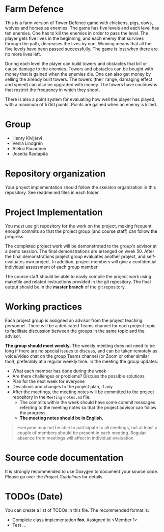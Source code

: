 # Farm Defence

This is a farm version of Tower Defence game with chickens, pigs, cows, wolves and horses as enemies. The game has five levels and each
level has ten enemies. One has to kill the enemies in order to pass the level. The player gets five lives in the beginning, and each 
enemy that survives through the path, decreases the lives by one. Winning means that all the five levels have been passed 
successfully. The game is lost when there are no more lives left.

During each level the player can build towers and obstacles that kill or cause damage to the enemies. Towers and obstacles can be 
bought with money that is gained when the enemies die. One can also get money by selling the already built towers. The towers (their 
range, damaging effect and speed) can also be upgraded with money. The towers have cooldowns that restrict the frequency in which they 
shoot.

There is also a point system for evaluating how well the player has played, with a maximum of 5750 points. Points are gained when an 
enemy is killed. 



# Group
- Henry Kivijärvi
- Venla Lindgrén
- Aleksi Paunonen
- Josetta Rautapää

# Repository organization
Your project implementation should follow the skelaton organization in this repository.
See readme.md files in each folder.

# Project Implementation 
You must use git repository for the work on the project, making frequent enough commits so 
that the project group (and course staff) can follow the progress.

The completed project work will be demonstrated to the group's advisor at a demo session. 
The final demonstrations are arranged on week 50. After the final demonstrations project group 
evaluates another project, and self-evaluates own project. In addition, project members will 
give a confidential individual assessment of each group member

The course staff should be able to easily compile the project work using makefile and related 
instructions provided in the git repository. The final output should be in the **master branch** of the git repository.

# Working practices
Each project group is assigned an advisor from the project teaching personnel. 
There will be a dedicated Teams channel for each project topic to facilitate discussion between 
the groups in the same topic and the advisor. 

**The group should meet weekly.** The weekly meeting does not need to be long if there are no special issues 
to discuss, and can be taken remotely as voice/video chat on the group Teams channel (or Zoom or other similar tool), 
preferably at a regular weekly time. In the meeting the group updates:

- What each member has done during the week
- Are there challenges or problems? Discuss the possible solutions
- Plan for the next week for everyone
- Deviations and changes to the project plan, if any
- After the meetings, the meeting notes will be committed to the project repository in the `Meeting-notes.md` file. 
    * The commits within the week should have some commit messages referring to the meeting notes so 
      that the project advisor can follow the progress.  
    * **The meeting notes should be in English.**

> Everyone may not be able to participate to all meetings, but at least a couple of members should be present in each meeting. 
> Regular absence from meetings will affect in individual evaluation.

# Source code documentation
It is strongly recommended to use Doxygen to document your source code.
Please go over the *Project Guidelines* for details.

# TODOs (Date)
You can create a list of TODOs in this file.
The recommended format is:
- Complete class implementation **foo**. Assigned to \<Member 1\>
- Test ...

